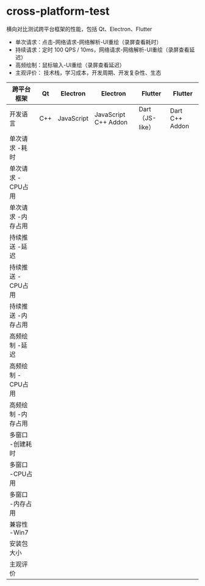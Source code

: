 # cross-platform-test
横向对比测试跨平台框架的性能，包括 Qt、Electron、Flutter

- 单次请求：点击-网络请求-网络解析-UI重绘（录屏查看耗时）
- 持续请求：定时 100 QPS / 10ms，网络请求-网络解析-UI重绘（录屏查看延迟）
- 高频绘制：鼠标输入-UI重绘（录屏查看延迟）
- 主观评价： 技术栈，学习成本，开发周期、开发复杂性、生态

| 跨平台框架        | Qt         | Electron   | Electron             | Flutter         | Flutter       |
|------------------|------------|------------|----------------------|-----------------|----------------|
| 开发语言          | C++        | JavaScript | JavaScript C++ Addon | Dart（JS-like） | Dart C++ Addon |
| 单次请求 -耗时    |            |            |                      |                 |               |
| 单次请求 -CPU占用 |            |            |                      |                 |               |
| 单次请求 -内存占用 |            |            |                      |                 |               |
| 持续推送 -延迟    |            |            |                      |                 |               |
| 持续推送 -CPU占用 |            |            |                      |                 |               |
| 持续推送 -内存占用 |            |            |                      |                 |               |
| 高频绘制 -延迟    |            |            |                      |                 |               |
| 高频绘制 -CPU占用 |            |            |                      |                 |               |
| 高频绘制 -内存占用 |            |            |                      |                 |               |
| 多窗口 -创建耗时  |            |            |                      |                 |               |
| 多窗口 -CPU占用  |            |            |                      |                 |               |
| 多窗口 -内存占用  |            |            |                      |                 |               |
| 兼容性 -Win7     |            |           |                      |                 |               |
| 安装包大小       |            |           |                      |                 |               |
| 主观评价         |            |           |                      |                 |               |

